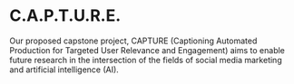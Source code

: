 # C.A.P.T.U.R.E.
Our proposed capstone project, CAPTURE (Captioning Automated Production for Targeted User Relevance and Engagement) aims to enable future research in the intersection of the fields of social media marketing and artificial intelligence (AI).

